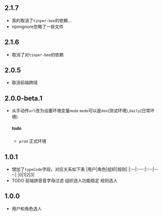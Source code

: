## 2.1.7
  * 真的取消了`tinper-bee`的依赖...
  * npmignore忽略了一些文件
## 2.1.6
  * 取消了对`tinper-bee`的依赖
## 2.0.5
* 取消前端跨域
## 2.0.0-beta.1
* 从手动传`url`改为设置环境变量`mode`
  `mode`可以是`dev`(测试环境),`daily`(日常环境)
  ##### todo 
  * `prod` 正式环境

## 1.0.1
* 增加了`typeCode`字段，对应关系如下表
  |用户|角色|组织|规则|
  |:--|:---:|:--:|---:|
  |0|1|2|3|
* TODO
  前端拼音首字母过滤
  组织选人功能稳定
  规则选人

## 1.0.0
* 用户和角色选人